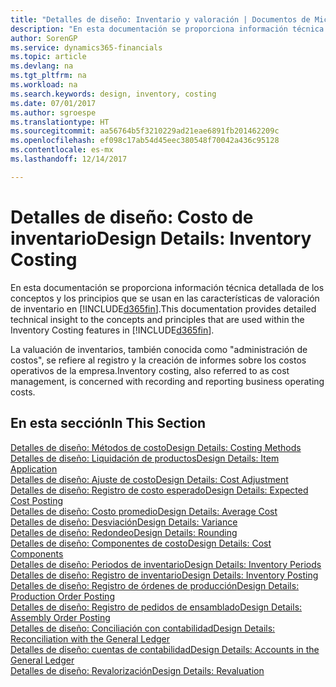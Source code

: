 ```yaml
---
title: "Detalles de diseño: Inventario y valoración | Documentos de Microsoft"
description: "En esta documentación se proporciona información técnica detallada de los conceptos y los principios que se usan en las características de valoración de inventario en Dynamics 365."
author: SorenGP
ms.service: dynamics365-financials
ms.topic: article
ms.devlang: na
ms.tgt_pltfrm: na
ms.workload: na
ms.search.keywords: design, inventory, costing
ms.date: 07/01/2017
ms.author: sgroespe
ms.translationtype: HT
ms.sourcegitcommit: aa56764b5f3210229ad21eae6891fb201462209c
ms.openlocfilehash: ef098c17ab54d45eec380548f70042a436c95128
ms.contentlocale: es-mx
ms.lasthandoff: 12/14/2017

---
```

# <a name="design-details-inventory-costing"></a><span data-ttu-id="e9e8b-103">Detalles de diseño: Costo de inventario</span><span class="sxs-lookup"><span data-stu-id="e9e8b-103">Design Details: Inventory Costing</span></span>
<span data-ttu-id="e9e8b-104">En esta documentación se proporciona información técnica detallada de los conceptos y los principios que se usan en las características de valoración de inventario en [!INCLUDE[d365fin](includes/d365fin_md.md)].</span><span class="sxs-lookup"><span data-stu-id="e9e8b-104">This documentation provides detailed technical insight to the concepts and principles that are used within the Inventory Costing features in [!INCLUDE[d365fin](includes/d365fin_md.md)].</span></span>  

<span data-ttu-id="e9e8b-105">La valuación de inventarios, también conocida como "administración de costos", se refiere al registro y la creación de informes sobre los costos operativos de la empresa.</span><span class="sxs-lookup"><span data-stu-id="e9e8b-105">Inventory costing, also referred to as cost management, is concerned with recording and reporting business operating costs.</span></span>  

## <a name="in-this-section"></a><span data-ttu-id="e9e8b-106">En esta sección</span><span class="sxs-lookup"><span data-stu-id="e9e8b-106">In This Section</span></span>  
[<span data-ttu-id="e9e8b-107">Detalles de diseño: Métodos de costo</span><span class="sxs-lookup"><span data-stu-id="e9e8b-107">Design Details: Costing Methods</span></span>](design-details-costing-methods.md)  
[<span data-ttu-id="e9e8b-108">Detalles de diseño: Liquidación de productos</span><span class="sxs-lookup"><span data-stu-id="e9e8b-108">Design Details: Item Application</span></span>](design-details-item-application.md)  
[<span data-ttu-id="e9e8b-109">Detalles de diseño: Ajuste de costo</span><span class="sxs-lookup"><span data-stu-id="e9e8b-109">Design Details: Cost Adjustment</span></span>](design-details-cost-adjustment.md)  
[<span data-ttu-id="e9e8b-110">Detalles de diseño: Registro de costo esperado</span><span class="sxs-lookup"><span data-stu-id="e9e8b-110">Design Details: Expected Cost Posting</span></span>](design-details-expected-cost-posting.md)  
[<span data-ttu-id="e9e8b-111">Detalles de diseño: Costo promedio</span><span class="sxs-lookup"><span data-stu-id="e9e8b-111">Design Details: Average Cost</span></span>](design-details-average-cost.md)  
[<span data-ttu-id="e9e8b-112">Detalles de diseño: Desviación</span><span class="sxs-lookup"><span data-stu-id="e9e8b-112">Design Details: Variance</span></span>](design-details-variance.md)  
[<span data-ttu-id="e9e8b-113">Detalles de diseño: Redondeo</span><span class="sxs-lookup"><span data-stu-id="e9e8b-113">Design Details: Rounding</span></span>](design-details-rounding.md)  
[<span data-ttu-id="e9e8b-114">Detalles de diseño: Componentes de costo</span><span class="sxs-lookup"><span data-stu-id="e9e8b-114">Design Details: Cost Components</span></span>](design-details-cost-components.md)  
[<span data-ttu-id="e9e8b-115">Detalles de diseño: Periodos de inventario</span><span class="sxs-lookup"><span data-stu-id="e9e8b-115">Design Details: Inventory Periods</span></span>](design-details-inventory-periods.md)  
[<span data-ttu-id="e9e8b-116">Detalles de diseño: Registro de inventario</span><span class="sxs-lookup"><span data-stu-id="e9e8b-116">Design Details: Inventory Posting</span></span>](design-details-inventory-posting.md)  
[<span data-ttu-id="e9e8b-117">Detalles de diseño: Registro de órdenes de producción</span><span class="sxs-lookup"><span data-stu-id="e9e8b-117">Design Details: Production Order Posting</span></span>](design-details-production-order-posting.md)  
[<span data-ttu-id="e9e8b-118">Detalles de diseño: Registro de pedidos de ensamblado</span><span class="sxs-lookup"><span data-stu-id="e9e8b-118">Design Details: Assembly Order Posting</span></span>](design-details-assembly-order-posting.md)  
[<span data-ttu-id="e9e8b-119">Detalles de diseño: Conciliación con contabilidad</span><span class="sxs-lookup"><span data-stu-id="e9e8b-119">Design Details: Reconciliation with the General Ledger</span></span>](design-details-reconciliation-with-the-general-ledger.md)  
[<span data-ttu-id="e9e8b-120">Detalles de diseño: cuentas de contabilidad</span><span class="sxs-lookup"><span data-stu-id="e9e8b-120">Design Details: Accounts in the General Ledger</span></span>](design-details-accounts-in-the-general-ledger.md)  
[<span data-ttu-id="e9e8b-121">Detalles de diseño: Revalorización</span><span class="sxs-lookup"><span data-stu-id="e9e8b-121">Design Details: Revaluation</span></span>](design-details-revaluation.md)

